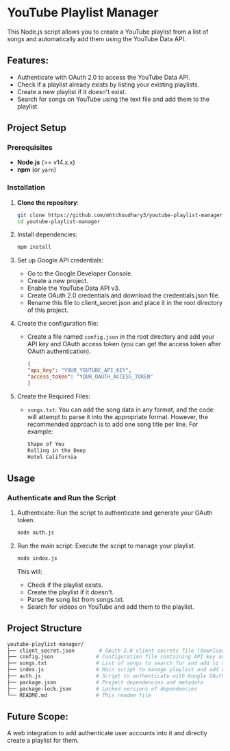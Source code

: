 # YouTube Playlist Manager

This Node.js script allows you to create a YouTube playlist from a list of songs and automatically add them using the YouTube Data API.

## Features:
- Authenticate with OAuth 2.0 to access the YouTube Data API.
- Check if a playlist already exists by listing your existing playlists.
- Create a new playlist if it doesn't exist.
- Search for songs on YouTube using the text file and add them to the playlist.

## Project Setup

### Prerequisites

- **Node.js** (>= v14.x.x)
- **npm** (or `yarn`)

### Installation

1. **Clone the repository**:

   ```bash
   git clone https://github.com/mhtchoudhary3/youtube-playlist-manager.git
   cd youtube-playlist-manager
   ```

2. Install dependencies:
   ```bash
   npm install
   ```

3. Set up Google API credentials:

    - Go to the Google Developer Console.
    - Create a new project.
    - Enable the YouTube Data API v3.
   -  Create OAuth 2.0 credentials and download the credentials.json file.
   -  Rename this file to client_secret.json and place it in the root directory of this project.

4. Create the configuration file:

   -  Create a file named `config.json` in the root directory and add your API key and OAuth access token (you can get the access token after OAuth authentication).

      ```json
      {
      "api_key": "YOUR_YOUTUBE_API_KEY",
      "access_token": "YOUR_OAUTH_ACCESS_TOKEN"
      }
      ```

4. Create the Required Files:
   - `songs.txt`: You can add the song data in any format, and the code will attempt to parse it into the appropriate format. However, the recommended approach is to add one song title per line. For example:
      ```txt
      Shape of You
      Rolling in the Deep
      Hotel California
      ```

## Usage
### Authenticate and Run the Script
1. Authenticate: Run the script to authenticate and generate your OAuth token.

   ```bash
   node auth.js
   ```

2. Run the main script: Execute the script to manage your playlist.
   ```bash
   node index.js
   ```

    This will:

      - Check if the playlist exists.
      - Create the playlist if it doesn't.
      - Parse the song list from songs.txt.
      - Search for videos on YouTube and add them to the playlist.
      
## Project Structure
```graphql
youtube-playlist-manager/
├── client_secret.json        # OAuth 2.0 client secrets file (download from Google Developer Console)
├── config.json              # Configuration file containing API key and OAuth token
├── songs.txt                # List of songs to search for and add to the playlist
├── index.js                 # Main script to manage playlist and add videos
├── auth.js                  # Script to authenticate with Google OAuth 2.0
├── package.json             # Project dependencies and metadata
├── package-lock.json        # Locked versions of dependencies
└── README.md                # This readme file
```



## Future Scope:
A web integration to add authenticate user accounts into it and directly create a playlist for them.